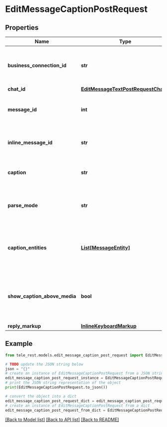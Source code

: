 # EditMessageCaptionPostRequest


## Properties

Name | Type | Description | Notes
------------ | ------------- | ------------- | -------------
**business_connection_id** | **str** | Unique identifier of the business connection on behalf of which the message to be edited was sent | [optional] 
**chat_id** | [**EditMessageTextPostRequestChatId**](EditMessageTextPostRequestChatId.md) |  | [optional] 
**message_id** | **int** | Required if *inline\\_message\\_id* is not specified. Identifier of the message to edit | [optional] 
**inline_message_id** | **str** | Required if *chat\\_id* and *message\\_id* are not specified. Identifier of the inline message | [optional] 
**caption** | **str** | New caption of the message, 0-1024 characters after entities parsing | [optional] 
**parse_mode** | **str** | Mode for parsing entities in the message caption. See [formatting options](https://core.telegram.org/bots/api/#formatting-options) for more details. | [optional] 
**caption_entities** | [**List[MessageEntity]**](MessageEntity.md) | A JSON-serialized list of special entities that appear in the caption, which can be specified instead of *parse\\_mode* | [optional] 
**show_caption_above_media** | **bool** | Pass *True*, if the caption must be shown above the message media. Supported only for animation, photo and video messages. | [optional] 
**reply_markup** | [**InlineKeyboardMarkup**](InlineKeyboardMarkup.md) |  | [optional] 

## Example

```python
from tele_rest.models.edit_message_caption_post_request import EditMessageCaptionPostRequest

# TODO update the JSON string below
json = "{}"
# create an instance of EditMessageCaptionPostRequest from a JSON string
edit_message_caption_post_request_instance = EditMessageCaptionPostRequest.from_json(json)
# print the JSON string representation of the object
print(EditMessageCaptionPostRequest.to_json())

# convert the object into a dict
edit_message_caption_post_request_dict = edit_message_caption_post_request_instance.to_dict()
# create an instance of EditMessageCaptionPostRequest from a dict
edit_message_caption_post_request_from_dict = EditMessageCaptionPostRequest.from_dict(edit_message_caption_post_request_dict)
```
[[Back to Model list]](../README.md#documentation-for-models) [[Back to API list]](../README.md#documentation-for-api-endpoints) [[Back to README]](../README.md)


